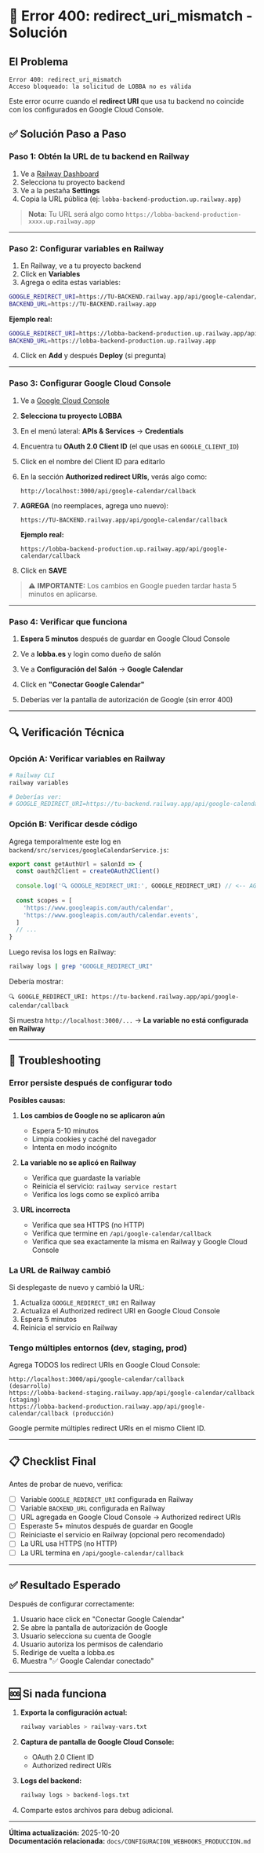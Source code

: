# 🚨 Error 400: redirect_uri_mismatch - Solución

## El Problema

```
Error 400: redirect_uri_mismatch
Acceso bloqueado: la solicitud de LOBBA no es válida
```

Este error ocurre cuando el **redirect URI** que usa tu backend no coincide con los configurados en Google Cloud Console.

## ✅ Solución Paso a Paso

### **Paso 1: Obtén la URL de tu backend en Railway**

1. Ve a [Railway Dashboard](https://railway.app/)
2. Selecciona tu proyecto backend
3. Ve a la pestaña **Settings**
4. Copia la URL pública (ej: `lobba-backend-production.up.railway.app`)

> **Nota:** Tu URL será algo como `https://lobba-backend-production-xxxx.up.railway.app`

---

### **Paso 2: Configurar variables en Railway**

1. En Railway, ve a tu proyecto backend
2. Click en **Variables**
3. Agrega o edita estas variables:

```bash
GOOGLE_REDIRECT_URI=https://TU-BACKEND.railway.app/api/google-calendar/callback
BACKEND_URL=https://TU-BACKEND.railway.app
```

**Ejemplo real:**
```bash
GOOGLE_REDIRECT_URI=https://lobba-backend-production.up.railway.app/api/google-calendar/callback
BACKEND_URL=https://lobba-backend-production.up.railway.app
```

4. Click en **Add** y después **Deploy** (si pregunta)

---

### **Paso 3: Configurar Google Cloud Console**

1. Ve a [Google Cloud Console](https://console.cloud.google.com/)

2. **Selecciona tu proyecto LOBBA**

3. En el menú lateral: **APIs & Services** → **Credentials**

4. Encuentra tu **OAuth 2.0 Client ID** (el que usas en `GOOGLE_CLIENT_ID`)

5. Click en el nombre del Client ID para editarlo

6. En la sección **Authorized redirect URIs**, verás algo como:
   ```
   http://localhost:3000/api/google-calendar/callback
   ```

7. **AGREGA** (no reemplaces, agrega uno nuevo):
   ```
   https://TU-BACKEND.railway.app/api/google-calendar/callback
   ```

   **Ejemplo real:**
   ```
   https://lobba-backend-production.up.railway.app/api/google-calendar/callback
   ```

8. Click en **SAVE**

> ⚠️ **IMPORTANTE:** Los cambios en Google pueden tardar hasta 5 minutos en aplicarse.

---

### **Paso 4: Verificar que funciona**

1. **Espera 5 minutos** después de guardar en Google Cloud Console

2. Ve a **lobba.es** y login como dueño de salón

3. Ve a **Configuración del Salón** → **Google Calendar**

4. Click en **"Conectar Google Calendar"**

5. Deberías ver la pantalla de autorización de Google (sin error 400)

---

## 🔍 Verificación Técnica

### **Opción A: Verificar variables en Railway**

```bash
# Railway CLI
railway variables

# Deberías ver:
# GOOGLE_REDIRECT_URI=https://tu-backend.railway.app/api/google-calendar/callback
```

### **Opción B: Verificar desde código**

Agrega temporalmente este log en `backend/src/services/googleCalendarService.js`:

```javascript
export const getAuthUrl = salonId => {
  const oauth2Client = createOAuth2Client()
  
  console.log('🔍 GOOGLE_REDIRECT_URI:', GOOGLE_REDIRECT_URI) // <-- AGREGAR ESTO
  
  const scopes = [
    'https://www.googleapis.com/auth/calendar',
    'https://www.googleapis.com/auth/calendar.events',
  ]
  // ...
}
```

Luego revisa los logs en Railway:
```bash
railway logs | grep "GOOGLE_REDIRECT_URI"
```

Debería mostrar:
```
🔍 GOOGLE_REDIRECT_URI: https://tu-backend.railway.app/api/google-calendar/callback
```

Si muestra `http://localhost:3000/...` → **La variable no está configurada en Railway**

---

## 🚨 Troubleshooting

### Error persiste después de configurar todo

**Posibles causas:**

1. **Los cambios de Google no se aplicaron aún**
   - Espera 5-10 minutos
   - Limpia cookies y caché del navegador
   - Intenta en modo incógnito

2. **La variable no se aplicó en Railway**
   - Verifica que guardaste la variable
   - Reinicia el servicio: `railway service restart`
   - Verifica los logs como se explicó arriba

3. **URL incorrecta**
   - Verifica que sea HTTPS (no HTTP)
   - Verifica que termine en `/api/google-calendar/callback`
   - Verifica que sea exactamente la misma en Railway y Google Cloud Console

### La URL de Railway cambió

Si desplegaste de nuevo y cambió la URL:

1. Actualiza `GOOGLE_REDIRECT_URI` en Railway
2. Actualiza el Authorized redirect URI en Google Cloud Console
3. Espera 5 minutos
4. Reinicia el servicio en Railway

### Tengo múltiples entornos (dev, staging, prod)

Agrega TODOS los redirect URIs en Google Cloud Console:

```
http://localhost:3000/api/google-calendar/callback          (desarrollo)
https://lobba-backend-staging.railway.app/api/google-calendar/callback   (staging)
https://lobba-backend-production.railway.app/api/google-calendar/callback (producción)
```

Google permite múltiples redirect URIs en el mismo Client ID.

---

## 📋 Checklist Final

Antes de probar de nuevo, verifica:

- [ ] Variable `GOOGLE_REDIRECT_URI` configurada en Railway
- [ ] Variable `BACKEND_URL` configurada en Railway
- [ ] URL agregada en Google Cloud Console → Authorized redirect URIs
- [ ] Esperaste 5+ minutos después de guardar en Google
- [ ] Reiniciaste el servicio en Railway (opcional pero recomendado)
- [ ] La URL usa HTTPS (no HTTP)
- [ ] La URL termina en `/api/google-calendar/callback`

---

## ✅ Resultado Esperado

Después de configurar correctamente:

1. Usuario hace click en "Conectar Google Calendar"
2. Se abre la pantalla de autorización de Google
3. Usuario selecciona su cuenta de Google
4. Usuario autoriza los permisos de calendario
5. Redirige de vuelta a lobba.es
6. Muestra "✅ Google Calendar conectado"

---

## 🆘 Si nada funciona

1. **Exporta la configuración actual:**
   ```bash
   railway variables > railway-vars.txt
   ```

2. **Captura de pantalla de Google Cloud Console:**
   - OAuth 2.0 Client ID
   - Authorized redirect URIs

3. **Logs del backend:**
   ```bash
   railway logs > backend-logs.txt
   ```

4. Comparte estos archivos para debug adicional.

---

**Última actualización:** 2025-10-20  
**Documentación relacionada:** `docs/CONFIGURACION_WEBHOOKS_PRODUCCION.md`

